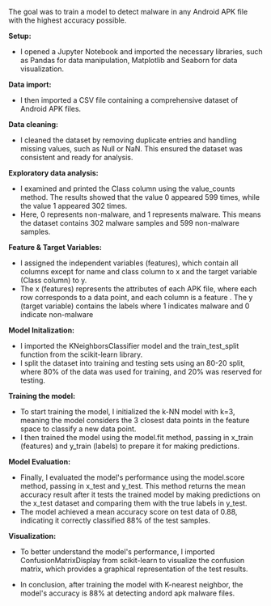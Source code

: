 The goal was to train a model to detect malware in any Android APK file with the highest accuracy possible. 

**Setup:**
- I opened a Jupyter Notebook and imported the necessary libraries, such as Pandas for data manipulation, Matplotlib and Seaborn for data visualization.

**Data import:**
- I then imported a CSV file containing a comprehensive dataset of Android APK files.

**Data cleaning:**
- I cleaned the dataset by removing duplicate entries and handling missing values, such as Null or NaN. This ensured the dataset was consistent and ready for analysis.

**Exploratory data analysis:**
- I examined and printed the Class column using the value_counts method. The results showed that the value 0 appeared 599 times, while the value 1 appeared 302 times.
- Here, 0 represents non-malware, and 1 represents malware. This means the dataset contains 302 malware samples and 599 non-malware samples.

**Feature & Target Variables:**
- I assigned the independent variables (features), which contain all columns except for name and class column to x and the target variable (Class column) to y.
- The x (features) represents the attributes of each APK file, where each row corresponds to a data point, and each column is a feature . The y (target variable) contains the labels where 1 indicates malware and 0 indicate non-malware

**Model Initalization:**
- I imported the KNeighborsClassifier model and the train_test_split function from the scikit-learn library.
- I split the dataset into training and testing sets using an 80-20 split, where 80% of the data was used for training, and 20% was reserved for testing.

**Training the model:**
- To start training the model, I initialized the k-NN model with k=3, meaning the model considers the 3 closest data points in the feature space to classify a new data point.
- I then trained the model using the model.fit method, passing in x_train (features) and y_train (labels) to prepare it for making predictions.

**Model Evaluation:**
- Finally, I evaluated the model's  performance using the model.score method, passing in x_test and y_test. This method returns the mean accuracy result after it tests the trained model by making predictions on the x_test dataset and comparing them with the true labels in y_test.
- The model achieved a mean accuracy score on test data of 0.88, indicating it correctly classified 88% of the test samples.

**Visualization:**
- To better understand the model's performance, I imported ConfusionMatrixDisplay from scikit-learn to visualize the confusion matrix, which provides a graphical representation of the test results.


- In conclusion, after training the model with K-nearest neighbor, the model's accuracy is 88% at detecting andord apk  malware files.







